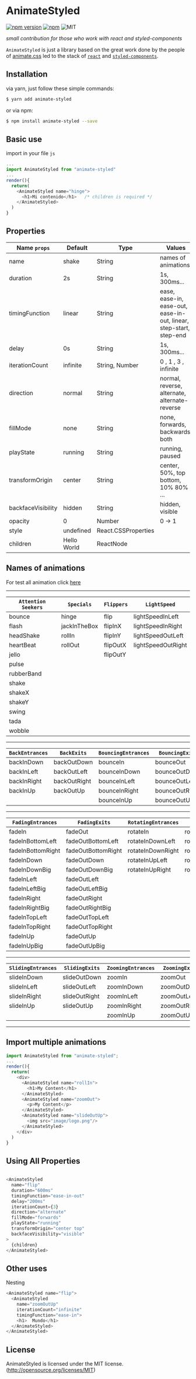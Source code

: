 # AnimateStyled

[![npm version](https://badge.fury.io/js/animate-styled.svg)](https://badge.fury.io/js/animate-styled)
[![npm](https://img.shields.io/npm/dt/animate-styled.svg)](https://npmcharts.com/compare/animate-styled?minimal=true)
![MIT](https://img.shields.io/dub/l/vibe-d.svg)

*small contribution for those who work with react and styled-components*

`AnimateStyled` is just a library based on the great work done by the people of [animate.css](https://github.com/daneden/animate.css) led to the stack of
 [`react`](https://facebook.github.io/react/) and [`styled-components`](https://www.styled-components.com/).

## Installation

via yarn, just follow these simple commands:

```bash
$ yarn add animate-styled
```
or via npm:

```bash
$ npm install animate-styled --save
```

## Basic use

 import in your file `js`

```javascript
...
import AnimateStyled from "animate-styled"
...
render(){
  return(
    <AnimateStyled name="hinge">
      <h1>Mi contenido</h1>   /* children is required */
    </AnimateStyled>
  )
}
```
## Properties

| Name `props` | Default | Type | Values |
|-----------------|---------|-------|----------|
| name | shake | String | names of animations |
| duration | 2s | String |  1s, 300ms... |
| timingFunction | linear | String | ease, ease-in, ease-out, ease-in-out, linear, step-start, step-end |
| delay | 0s | String | 1s, 300ms... |
| iterationCount | infinite | String, Number | 0 , 1 , 3 , infinite |
| direction | normal | String | normal, reverse, alternate, alternate-reverse |
| fillMode | none | String | none, forwards, backwards, both|
| playState | running | String | running, paused |
| transformOrigin | center | String | center, 50%, top bottom, 10% 80% ...|
| backfaceVisibility | hidden | String | hidden, visible |
| opacity | 0 | Number | 0 -> 1 |
| style | undefined | React.CSSProperties | |
| children | Hello World | ReactNode | 

## Names of animations
For test all animation click [here](https://carlosmanotas.github.io/animate-styled/)

---

| `Attention Seekers`  | `Specials` | `Flippers` | `LightSpeed` |
|--------------------|----------|----------|------------|
  | bounce | hinge | flip | lightSpeedInLeft |
  | flash | jackInTheBox | flipInX | lightSpeedInRight |
  | headShake | rollIn | flipInY | lightSpeedOutLeft |
  | heartBeat | rollOut | flipOutX | lightSpeedOutRight |
  | jello |     | flipOutY | 
  | pulse |      
  | rubberBand |  
  | shake |
  | shakeX |
  | shakeY |
  | swing |
  | tada |
  | wobble |

---

 | `BackEntrances` | `BackExits` | `BouncingEntrances` | `BouncingExits` |
 |---------------|-----------|-------------------|---------------|
 | backInDown | backOutDown | bounceIn | bounceOut |
 | backInLeft | backOutLeft | bounceInDown | bounceOutDown |
 | backInRight | backOutRight | bounceInLeft | bounceOutLeft |
 | backInUp | backOutUp | bounceInRight | bounceOutRight |
 |          |            | bounceInUp | bounceOutUp |

---

| `FadingEntrances` | `FadingExits` | `RotatingEntrances` | `RotatingExits` |
|-------------------|---------------|---------------------|-----------------|
| fadeIn | fadeOut | rotateIn | rotateOut
  | fadeInBottomLeft | fadeOutBottomLeft | rotateInDownLeft | rotateOutDownLeft
  | fadeInBottomRight | fadeOutBottomRight | rotateInDownRight | rotateOutDownRight
  | fadeInDown | fadeOutDown | rotateInUpLeft | rotateOutUpLeft
  | fadeInDownBig | fadeOutDownBig | rotateInUpRight | rotateOutUpRight
  | fadeInLeft | fadeOutLeft
  | fadeInLeftBig | fadeOutLeftBig
  | fadeInRight | fadeOutRight
  | fadeInRightBig | fadeOutRightBig
  | fadeInTopLeft | fadeOutTopLeft
  | fadeInTopRight | fadeOutTopRight
  | fadeInUp | fadeOutUp
  | fadeInUpBig | fadeOutUpBig
  
---

| `SlidingEntrances` | `SlidingExits` | `ZoomingEntrances` | `ZoomingExits` |
|--------------------|----------------|--------------------|----------------|
| slideInDown | slideOutDown | zoomIn | zoomOut
| slideInLeft | slideOutLeft | zoomInDown | zoomOutDown
| slideInRight | slideOutRight | zoomInLeft | zoomOutLeft
| slideInUp | slideOutUp | zoomInRight | zoomOutRight
|       |        | zoomInUp | zoomOutUp
  
---

## Import multiple animations
```javascript
import AnimateStyled from "animate-styled";
...
render(){
  return(
    <div>
      <AnimateStyled name="rollIn">
        <h1>My Content</h1>
      </AnimateStyled>
      <AnimateStyled name="zoomOut">
        <p>My Content</p>
      </AnimateStyled>
      <AnimateStyled name="slideOutUp">
        <img src="image/logo.png"/>
      </AnimateStyled>
    </div>
  )
}
```
## Using All Properties
```javascript

<AnimateStyled
  name="flip"
  duration="600ms"
  timingFunction="ease-in-out"
  delay="200ms"
  iterationCount={3}
  direction="alternate"
  fillMode="forwards"
  playState="running"
  transformOrigin="center top"
  backfaceVisibility="visible"
>
  {children}
</AnimateStyled>

```
## Other uses
Nesting
```javascript
<AnimateStyled name="flip">
  <AnimateStyled
    name="zoomOutUp"  
    iterationCount="infinite"
    timingFunction="ease-in">
    <h1>  Mundo</h1>
  </AnimateStyled>
</AnimateStyled>
```

## License
AnimateStyled is licensed under the MIT license. (http://opensource.org/licenses/MIT)

[npm-badge]: https://img.shields.io/npm/v/animate-styled.png?style=flat-square
[npm]: https://www.npmjs.org/package/animate-styled
